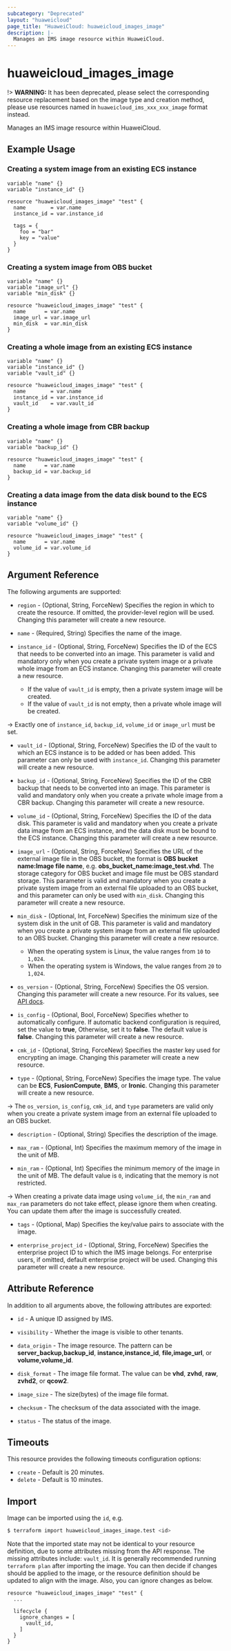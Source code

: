 ```yaml
---
subcategory: "Deprecated"
layout: "huaweicloud"
page_title: "HuaweiCloud: huaweicloud_images_image"
description: |-
  Manages an IMS image resource within HuaweiCloud.
---
```


# huaweicloud_images_image

!> **WARNING:** It has been deprecated, please select the corresponding resource replacement based on the image type and
creation method, please use resources named in `huaweicloud_ims_xxx_xxx_image` format instead.

Manages an IMS image resource within HuaweiCloud.

## Example Usage

### Creating a system image from an existing ECS instance

```hcl
variable "name" {}
variable "instance_id" {}

resource "huaweicloud_images_image" "test" {
  name        = var.name
  instance_id = var.instance_id

  tags = {
    foo = "bar"
    key = "value"
  }
}
```

### Creating a system image from OBS bucket

```hcl
variable "name" {}
variable "image_url" {}
variable "min_disk" {}

resource "huaweicloud_images_image" "test" {
  name      = var.name
  image_url = var.image_url
  min_disk  = var.min_disk
}
```

### Creating a whole image from an existing ECS instance

```hcl
variable "name" {}
variable "instance_id" {}
variable "vault_id" {}

resource "huaweicloud_images_image" "test" {
  name        = var.name
  instance_id = var.instance_id
  vault_id    = var.vault_id
}
```

### Creating a whole image from CBR backup

```hcl
variable "name" {}
variable "backup_id" {}

resource "huaweicloud_images_image" "test" {
  name      = var.name
  backup_id = var.backup_id
}
```

### Creating a data image from the data disk bound to the ECS instance

```hcl
variable "name" {}
variable "volume_id" {}

resource "huaweicloud_images_image" "test" {
  name      = var.name
  volume_id = var.volume_id
}
```

## Argument Reference

The following arguments are supported:

* `region` - (Optional, String, ForceNew) Specifies the region in which to create the resource.
  If omitted, the provider-level region will be used. Changing this parameter will create a new resource.

* `name` - (Required, String) Specifies the name of the image.

* `instance_id` - (Optional, String, ForceNew) Specifies the ID of the ECS that needs to be converted into an image.
  This parameter is valid and mandatory only when you create a private system image or a private whole image from an
  ECS instance. Changing this parameter will create a new resource.
  + If the value of `vault_id` is empty, then a private system image will be created.
  + If the value of `vault_id` is not empty, then a private whole image will be created.

-> Exactly one of `instance_id`, `backup_id`, `volume_id` or `image_url` must be set.

* `vault_id` - (Optional, String, ForceNew) Specifies the ID of the vault to which an ECS instance is to be added or has
  been added. This parameter can only be used with `instance_id`. Changing this parameter will create a new resource.

* `backup_id` - (Optional, String, ForceNew) Specifies the ID of the CBR backup that needs to be converted into an
  image. This parameter is valid and mandatory only when you create a private whole image from a CBR backup.
  Changing this parameter will create a new resource.

* `volume_id` - (Optional, String, ForceNew) Specifies the ID of the data disk. This parameter is valid and mandatory
  when you create a private data image from an ECS instance, and the data disk must be bound to the ECS instance.
  Changing this parameter will create a new resource.

* `image_url` - (Optional, String, ForceNew) Specifies the URL of the external image file in the OBS bucket, the format
  is **OBS bucket name:Image file name**, e.g. **obs_bucket_name:image_test.vhd**. The storage category for OBS bucket
  and image file must be OBS standard storage. This parameter is valid and mandatory when you create a private system
  image from an external file uploaded to an OBS bucket, and this parameter can only be used with `min_disk`.
  Changing this parameter will create a new resource.

* `min_disk` - (Optional, Int, ForceNew) Specifies the minimum size of the system disk in the unit of GB. This parameter
  is valid and mandatory when you create a private system image from an external file uploaded to an OBS bucket.
  Changing this parameter will create a new resource.
  + When the operating system is Linux, the value ranges from `10` to `1,024`.
  + When the operating system is Windows, the value ranges from `20` to `1,024`.

* `os_version` - (Optional, String, ForceNew) Specifies the OS version.
  Changing this parameter will create a new resource.
  For its values, see [API docs](https://support.huaweicloud.com/intl/en-us/api-ims/ims_03_0910.html).

* `is_config` - (Optional, Bool, ForceNew) Specifies whether to automatically configure. If automatic backend
  configuration is required, set the value to **true**, Otherwise, set it to **false**. The default value is **false**.
  Changing this parameter will create a new resource.

* `cmk_id` - (Optional, String, ForceNew) Specifies the master key used for encrypting an image.
  Changing this parameter will create a new resource.

* `type` - (Optional, String, ForceNew) Specifies the image type. The value can be **ECS**, **FusionCompute**, **BMS**,
  or **Ironic**. Changing this parameter will create a new resource.

-> The `os_version`, `is_config`, `cmk_id`, and `type` parameters are valid only when you create a private system image
   from an external file uploaded to an OBS bucket.

* `description` - (Optional, String) Specifies the description of the image.

* `max_ram` - (Optional, Int) Specifies the maximum memory of the image in the unit of MB.

* `min_ram` - (Optional, Int) Specifies the minimum memory of the image in the unit of MB. The default value is `0`,
  indicating that the memory is not restricted.

-> When creating a private data image using `volume_id`, the `min_ram` and `max_ram` parameters do not take effect,
   please ignore them when creating. You can update them after the image is successfully created.

* `tags` - (Optional, Map) Specifies the key/value pairs to associate with the image.

* `enterprise_project_id` - (Optional, String, ForceNew) Specifies the enterprise project ID to which the IMS image
  belongs. For enterprise users, if omitted, default enterprise project will be used.
  Changing this parameter will create a new resource.

## Attribute Reference

In addition to all arguments above, the following attributes are exported:

* `id` - A unique ID assigned by IMS.

* `visibility` - Whether the image is visible to other tenants.

* `data_origin` - The image resource. The pattern can be **server_backup,backup_id**, **instance,instance_id**,
  **file,image_url**, or **volume,volume_id**.

* `disk_format` - The image file format. The value can be **vhd**, **zvhd**, **raw**, **zvhd2**, or **qcow2**.

* `image_size` - The size(bytes) of the image file format.

* `checksum` - The checksum of the data associated with the image.

* `status` - The status of the image.

## Timeouts

This resource provides the following timeouts configuration options:

* `create` - Default is 20 minutes.
* `delete` - Default is 10 minutes.

## Import

Image can be imported using the `id`, e.g.

```bash
$ terraform import huaweicloud_images_image.test <id>
```

Note that the imported state may not be identical to your resource definition, due to some attributes missing from the
API response. The missing attributes include: `vault_id`. It is generally recommended running `terraform plan` after
importing the image. You can then decide if changes should be applied to the image, or the resource
definition should be updated to align with the image. Also, you can ignore changes as below.

```hcl
resource "huaweicloud_images_image" "test" {
  ...

  lifecycle {
    ignore_changes = [
      vault_id,
    ]
  }
}
```

